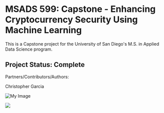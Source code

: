 # MSADS 599: Capstone - Enhancing Cryptocurrency Security Using Machine Learning

This is a Capstone project for the University of San Diego's M.S. in Applied Data Science program.


## Project Status: Complete

Partners/Contributors/Authors:

Christopher Garcia

![My Image](/Images/94C374C0-C61C-4079-9184-C7CA61C8470F.png)

<img
  src="/Users/christophergarcia/Documents/GitHub/MSADS-Capstone-CryptoCurrencyFraudDetection/Images/94C374C0-C61C-4079-9184-C7CA61C8470F.png"
  style="display: inline-block; margin: 0 auto; max-width: 300px">
